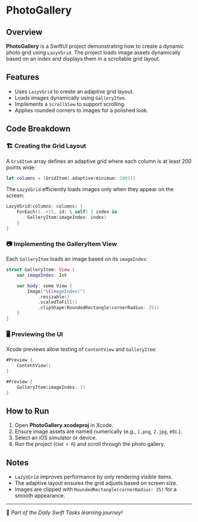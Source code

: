 # PhotoGallery

## Overview
**PhotoGallery** is a SwiftUI project demonstrating how to create a dynamic photo grid using `LazyVGrid`. The project loads image assets dynamically based on an index and displays them in a scrollable grid layout.

## Features
- Uses `LazyVGrid` to create an adaptive grid layout.
- Loads images dynamically using `GalleryItem`.
- Implements a `ScrollView` to support scrolling.
- Applies rounded corners to images for a polished look.

## Code Breakdown

### 🏗️ Creating the Grid Layout
A `GridItem` array defines an adaptive grid where each column is at least 200 points wide:

```swift
let columns = [GridItem(.adaptive(minimum: 200))]
```

The `LazyVGrid` efficiently loads images only when they appear on the screen:

```swift
LazyVGrid(columns: columns) {
    ForEach(1..<15, id: \.self) { index in
        GalleryItem(imageIndex: index)
    }
}
```

### 📷 Implementing the GalleryItem View
Each `GalleryItem` loads an image based on its `imageIndex`:

```swift
struct GalleryItem: View {
    var imageIndex: Int

    var body: some View {
        Image("\(imageIndex)")
            .resizable()
            .scaledToFill()
            .clipShape(RoundedRectangle(cornerRadius: 25))
    }
}
```

### 🖥️ Previewing the UI
Xcode previews allow testing of `ContentView` and `GalleryItem`:

```swift
#Preview {
    ContentView()
}

#Preview {
    GalleryItem(imageIndex: 1)
}
```

## How to Run
1. Open **PhotoGallery.xcodeproj** in Xcode.
2. Ensure image assets are named numerically (e.g., `1.png`, `2.jpg`, etc.).
3. Select an iOS simulator or device.
4. Run the project (`Cmd + R`) and scroll through the photo gallery.

## Notes
- `LazyVGrid` improves performance by only rendering visible items.
- The adaptive layout ensures the grid adjusts based on screen size.
- Images are clipped with `RoundedRectangle(cornerRadius: 25)` for a smooth appearance.

---
🚀 *Part of the Daily Swift Tasks learning journey!*
